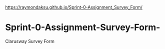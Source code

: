 https://raymondaksu.github.io/Sprint-0-Assignment_Survey_Form/

# Sprint-0-Assignment-Survey-Form-
Clarusway Survey Form 
